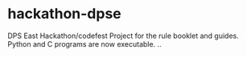 # hackathon-dpse
DPS East Hackathon/codefest Project for the rule booklet and guides.
Python and C programs are now executable.
..
